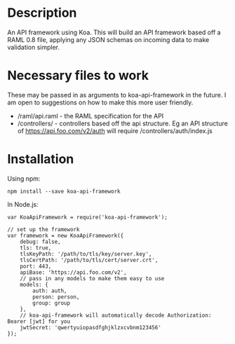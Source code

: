 # Description

An API framework using Koa. This will build an API framework based off a RAML 0.8 file, applying any JSON schemas on incoming data to make validation simpler.



# Necessary files to work
These may be passed in as arguments to koa-api-framework in the future. I am open to suggestions on how to make this more user friendly.

- /raml/api.raml - the RAML specification for the API
- /controllers/ - controllers based off the api structure. Eg an API structure of https://api.foo.com/v2/auth will require /controllers/auth/index.js

# Installation
Using npm:
```
npm install --save koa-api-framework
```

In Node.js:
```
var KoaApiFramework = require('koa-api-framework');

// set up the framework
var framework = new KoaApiFramework({
    debug: false,
    tls: true,
    tlsKeyPath: '/path/to/tls/key/server.key',
    tlsCertPath: '/path/to/tls/cert/server.crt',
    port: 443,
    apiBase: 'https://api.foo.com/v2',
    // pass in any models to make them easy to use
    models: {
        auth: auth,
        person: person,
        group: group
    },
    // koa-api-framework will automatically decode Authorization: Bearer [jwt] for you
    jwtSecret: 'qwertyuiopasdfghjklzxcvbnm123456'
});

```
